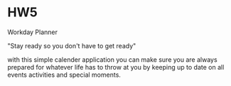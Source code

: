 # HW5

Workday Planner 

"Stay ready so you don't have to get ready"

with this simple calender application you can make sure you are always prepared for whatever life has to throw at you by keeping up to date on all events activities and special moments. 